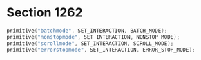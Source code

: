 # Section 1262

```c << Put each of TeX's primitives into the hash table >>+=
primitive("batchmode", SET_INTERACTION, BATCH_MODE);
primitive("nonstopmode", SET_INTERACTION, NONSTOP_MODE);
primitive("scrollmode", SET_INTERACTION, SCROLL_MODE);
primitive("errorstopmode", SET_INTERACTION, ERROR_STOP_MODE);
```
